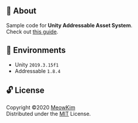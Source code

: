 ## :pencil: About
Sample code for **Unity Addressable Asset System**.  
Check out [this guide](https://gist.github.com/MeowKim/79796c1468872de6bf4b50f0bfb0ed41).  



## :pushpin: Environments
- Unity `2019.3.15f1`
- Addressable `1.8.4`



## :unlock: License
Copyright &copy;2020 [MeowKim](https://github.com/MeowKim)  
Distributed under the [MIT](https://github.com/MeowKim/UnityAddressableAsset_Sample/blob/master/LICENSE) License.  
